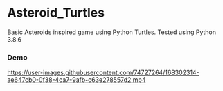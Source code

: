 # Asteroid_Turtles

Basic Asteroids inspired game using Python Turtles. Tested using Python 3.8.6

### Demo

https://user-images.githubusercontent.com/74727264/168302314-ae647cb0-0f38-4ca7-9afb-c63e278557d2.mp4
